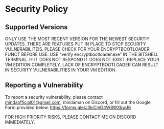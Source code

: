 # Security Policy

## Supported Versions

ONLY USE THE MOST RECENT VERSION FOR THE NEWEST SECURTIY UPDATES. THERE ARE FEATURES PUT IN PLACE TO STOP SECURITY VULNERABILITEIS. PLEASE CHECK FOR YOUR ENCRYPTBOOTLOADER FUNCT BEFORE USE. USE "verify encryptbootloader.exe" IN THE BITSHELL TERMINAL. IF IT DOES NOT RESPOND IT DOES NOT EXIST. REPLACE YOUR VM EDITION COMPLETELY. LACK OF
ENCRYPTBOOTLOADER CAN RESULT IN SECURITY VULNERABILITIES IN YOUR VM EDITION.

## Reporting a Vulnerability

To report a security vulnerability, please contact mindaofficial01@gmail.com, mindaman on Discord, or fill out the Google Form provided below.
https://forms.gle/J3kiCjeG4W8WXkwJ6

FOR HIGH PRIORITY RISKS, PLEASE CONTACT ME ON DISCORD IMMEDIATELY.
